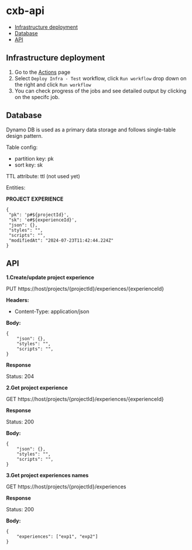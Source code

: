 # cxb-api

- [Infrastructure deployment](#infrastructure-deployment)
- [Database](#database)
- [API](#api)

## Infrastructure deployment

1. Go to the [Actions](https://github.com/Doogma/cxb-api/actions) page
2. Select `Deploy Infra - Test` workflow, click `Run workflow` drop down on the right and click `Run workflow`
3. You can check progress of the jobs and see detailed output by clicking on the specifc job.

## Database

Dynamo DB is used as a primary data storage and follows single-table design pattern.

Table config:

- partition key: pk
- sort key: sk

TTL attribute: ttl (not used yet)

Entities:

**PROJECT EXPERIENCE**

```
{
 "pk": 'p#${projectId}',
 "sk": 'e#${experienceId}',
 "json": {},
 "styles": "",
 "scripts": "",
 "modifiedAt": "2024-07-23T11:42:44.224Z"
}
```

## API

**1.Create/update project experience**

PUT https://host/projects/{projectId}/experiences/{experienceId}

**Headers:**

- Content-Type: application/json

**Body:**

```
{
    "json": {},
    "styles": "",
    "scripts": "",
}
```

**Response**

Status: 204

**2.Get project experience**

GET https://host/projects/{projectId}/experiences/{experienceId}

**Response**

Status: 200

**Body:**

```
{
    "json": {},
    "styles": "",
    "scripts": "",
}
```

**3.Get project experiences names**

GET https://host/projects/{projectId}/experiences

**Response**

Status: 200

**Body:**

```
{
    "experiences": ["exp1", "exp2"]
}
```
